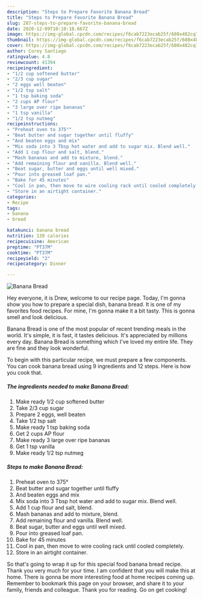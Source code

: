 ```yaml
---
description: "Steps to Prepare Favorite Banana Bread"
title: "Steps to Prepare Favorite Banana Bread"
slug: 287-steps-to-prepare-favorite-banana-bread
date: 2020-12-09T10:10:18.667Z
image: https://img-global.cpcdn.com/recipes/f6cab7223ecab25f/680x482cq70/banana-bread-recipe-main-photo.jpg
thumbnail: https://img-global.cpcdn.com/recipes/f6cab7223ecab25f/680x482cq70/banana-bread-recipe-main-photo.jpg
cover: https://img-global.cpcdn.com/recipes/f6cab7223ecab25f/680x482cq70/banana-bread-recipe-main-photo.jpg
author: Corey Santiago
ratingvalue: 4.8
reviewcount: 41394
recipeingredient:
- "1/2 cup softened butter"
- "2/3 cup sugar"
- "2 eggs well beaten"
- "1/2 tsp salt"
- "1 tsp baking soda"
- "2 cups AP flour"
- "3 large over ripe bananas"
- "1 tsp vanilla"
- "1/2 tsp nutmeg"
recipeinstructions:
- "Preheat oven to 375°"
- "Beat butter and sugar together until fluffy"
- "And beaten eggs and mix"
- "Mix soda into 3 Tbsp hot water and add to sugar mix. Blend well."
- "Add 1 cup flour and salt, blend."
- "Mash bananas and add to mixture, blend."
- "Add remaining flour and vanilla. Blend well."
- "Beat sugar, butter and eggs until well mixed."
- "Pour into greased loaf pan."
- "Bake for 45 minutes"
- "Cool in pan, then move to wire cooling rack until cooled completely."
- "Store in an airtight container."
categories:
- Recipe
tags:
- banana
- bread

katakunci: banana bread 
nutrition: 139 calories
recipecuisine: American
preptime: "PT37M"
cooktime: "PT37M"
recipeyield: "2"
recipecategory: Dinner

---
```



![Banana Bread](https://img-global.cpcdn.com/recipes/f6cab7223ecab25f/680x482cq70/banana-bread-recipe-main-photo.jpg)

Hey everyone, it is Drew, welcome to our recipe page. Today, I'm gonna show you how to prepare a special dish, banana bread. It is one of my favorites food recipes. For mine, I'm gonna make it a bit tasty. This is gonna smell and look delicious.

Banana Bread is one of the most popular of recent trending meals in the world. It's simple, it is fast, it tastes delicious. It's appreciated by millions every day. Banana Bread is something which I've loved my entire life. They are fine and they look wonderful.




To begin with this particular recipe, we must prepare a few components. You can cook banana bread using 9 ingredients and 12 steps. Here is how you cook that.

<!--inarticleads1-->

##### The ingredients needed to make Banana Bread:

1. Make ready 1/2 cup softened butter
1. Take 2/3 cup sugar
1. Prepare 2 eggs, well beaten
1. Take 1/2 tsp salt
1. Make ready 1 tsp baking soda
1. Get 2 cups AP flour
1. Make ready 3 large over ripe bananas
1. Get 1 tsp vanilla
1. Make ready 1/2 tsp nutmeg




<!--inarticleads2-->

##### Steps to make Banana Bread:

1. Preheat oven to 375°
1. Beat butter and sugar together until fluffy
1. And beaten eggs and mix
1. Mix soda into 3 Tbsp hot water and add to sugar mix. Blend well.
1. Add 1 cup flour and salt, blend.
1. Mash bananas and add to mixture, blend.
1. Add remaining flour and vanilla. Blend well.
1. Beat sugar, butter and eggs until well mixed.
1. Pour into greased loaf pan.
1. Bake for 45 minutes
1. Cool in pan, then move to wire cooling rack until cooled completely.
1. Store in an airtight container.




So that's going to wrap it up for this special food banana bread recipe. Thank you very much for your time. I am confident that you will make this at home. There is gonna be more interesting food at home recipes coming up. Remember to bookmark this page on your browser, and share it to your family, friends and colleague. Thank you for reading. Go on get cooking!
